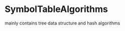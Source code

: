 SymbolTableAlgorithms
=====================

mainly contains tree data structure and hash algorithms
